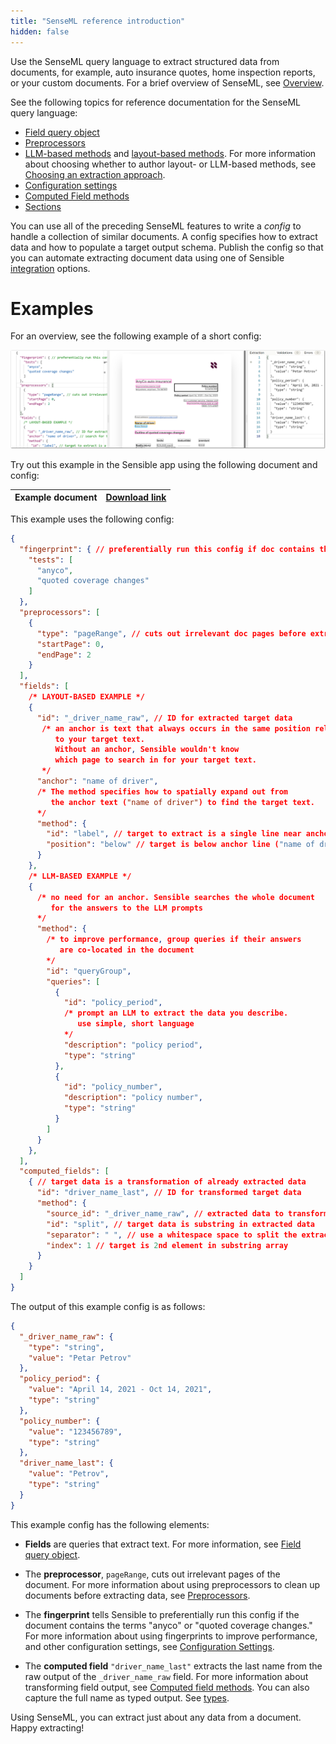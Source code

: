 ```yaml
---
title: "SenseML reference introduction"
hidden: false
---
```


 Use the SenseML query language to extract structured data from documents, for example, auto insurance quotes, home inspection reports, or your custom documents. For a brief overview of SenseML, see [Overview](doc:overview#configurable-data-extraction).


See the following topics for reference documentation for the SenseML query language:

- [Field query object](doc:field-query-object)
- [Preprocessors](doc:preprocessors)
- [LLM-based methods](doc:llm-based-methods) and [layout-based methods](doc:methods). For more information about choosing whether to author layout- or LLM-based methods, see [Choosing an extraction approach](doc:author).
- [Configuration settings](doc:config-settings)
- [Computed Field methods](doc:computed-field-methods)
- [Sections](doc:sections)

You can use all of the preceding SenseML features to write a *config* to handle a collection of similar documents. A config specifies how to extract data and how to populate a target output schema. Publish the config so that you can automate extracting document data using one of Sensible [integration](doc:integrate) options.


Examples
====

For an overview, see the following example of a short config:

![Click to enlarge](https://raw.githubusercontent.com/sensible-hq/sensible-docs/main/readme-sync/assets/v0/images/final/senseml_intro.png)

Try out this example in the Sensible app using the following document and config:

| Example document | [Download link](https://raw.githubusercontent.com/sensible-hq/sensible-docs/main/readme-sync/assets/v0/pdfs/split.pdf) |
| ---------------------------- | ------------------------------------------------------------ |

This example uses the following config:


```json
{
  "fingerprint": { // preferentially run this config if doc contains the test strings
    "tests": [
      "anyco",
      "quoted coverage changes"
    ]
  },
  "preprocessors": [
    {
      "type": "pageRange", // cuts out irrelevant doc pages before extraction
      "startPage": 0,
      "endPage": 2
    }
  ],
  "fields": [
    /* LAYOUT-BASED EXAMPLE */
    {
      "id": "_driver_name_raw", // ID for extracted target data
       /* an anchor is text that always occurs in the same position relative 
          to your target text. 
          Without an anchor, Sensible wouldn't know 
          which page to search in for your target text. 
       */
      "anchor": "name of driver", 
      /* The method specifies how to spatially expand out from 
         the anchor text ("name of driver") to find the target text.
      */
      "method": {
        "id": "label", // target to extract is a single line near anchor line
        "position": "below" // target is below anchor line ("name of driver")
      }
    },
    /* LLM-BASED EXAMPLE */
    {
      /* no need for an anchor. Sensible searches the whole document 
         for the answers to the LLM prompts 
      */
      "method": {
        /* to improve performance, group queries if their answers
           are co-located in the document
        */
        "id": "queryGroup",
        "queries": [
          {
            "id": "policy_period",
            /* prompt an LLM to extract the data you describe. 
               use simple, short language
            */
            "description": "policy period",
            "type": "string"
          },
          {
            "id": "policy_number",
            "description": "policy number",
            "type": "string"
          }
        ]
      }
    },
  ],
  "computed_fields": [
    { // target data is a transformation of already extracted data
      "id": "driver_name_last", // ID for transformed target data
      "method": {
        "source_id": "_driver_name_raw", // extracted data to transform
        "id": "split", // target data is substring in extracted data
        "separator": " ", // use a whitespace space to split the extracted data into substring array
        "index": 1 // target is 2nd element in substring array
      }
    }
  ]
}
```

The output of this example config is as follows:

```json
{
  "_driver_name_raw": {
    "type": "string",
    "value": "Petar Petrov"
  },
  "policy_period": {
    "value": "April 14, 2021 - Oct 14, 2021",
    "type": "string"
  },
  "policy_number": {
    "value": "123456789",
    "type": "string"
  },
  "driver_name_last": {
    "value": "Petrov",
    "type": "string"
  }
}
```

This example config has the following elements:

-  **Fields** are queries that extract text. For more information, see [Field query object](doc:field-query-object).


- The **preprocessor**, `pageRange`, cuts out irrelevant pages of the document. For more information about using preprocessors to clean up documents before extracting data, see [Preprocessors](doc:preprocessors).

- The **fingerprint** tells Sensible to preferentially run this config if the document contains the terms "anyco" or "quoted coverage changes." For more information about using fingerprints to improve performance, and other configuration settings, see [Configuration Settings](doc:config-settings).

- The **computed field** `"driver_name_last"` extracts the last name from the raw output of the `_driver_name_raw` field. For more information about transforming field output, see [Computed field methods](doc:computed-field-methods).  You can also capture the full name as typed output. See [types](doc:types).

 

Using SenseML, you can extract just about any data from a document. Happy extracting!
